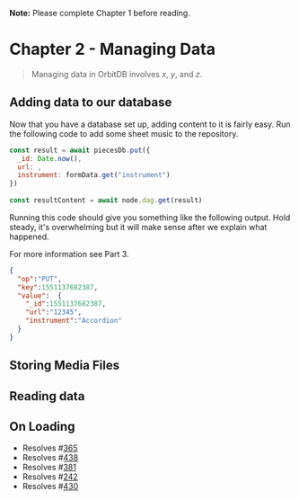 **Note:** Please complete Chapter 1 before reading. 

# Chapter 2 - Managing Data

> Managing data in OrbitDB involves _x_, _y_, and _z_.

## Adding data to our database

Now that you have a database set up, adding content to it is fairly easy. Run the following code to add some sheet music to the repository.

```javascript
const result = await piecesDb.put({
  _id: Date.now(),
  url: ,
  instrument: formData.get("instrument")
})
                                                
const resultContent = await node.dag.get(result)
```

Running this code should give you something like the following output. Hold steady, it's overwhelming but it will make sense 
after we explain what happened.

For more information see Part 3.

```json
{
  "op":"PUT",
  "key":1551137682387,
  "value":  {
    "_id":1551137682387,
    "url":"12345",
    "instrument":"Accordion"
  }
}
```

## Storing Media Files

## Reading data

## On Loading

* Resolves #[365](https://github.com/orbitdb/orbit-db/issues/365) 
* Resolves #[438](https://github.com/orbitdb/orbit-db/issues/438)
* Resolves #[381](https://github.com/orbitdb/orbit-db/issues/381)
* Resolves #[242](https://github.com/orbitdb/orbit-db/issues/242)
* Resolves #[430](https://github.com/orbitdb/orbit-db/issues/430)
